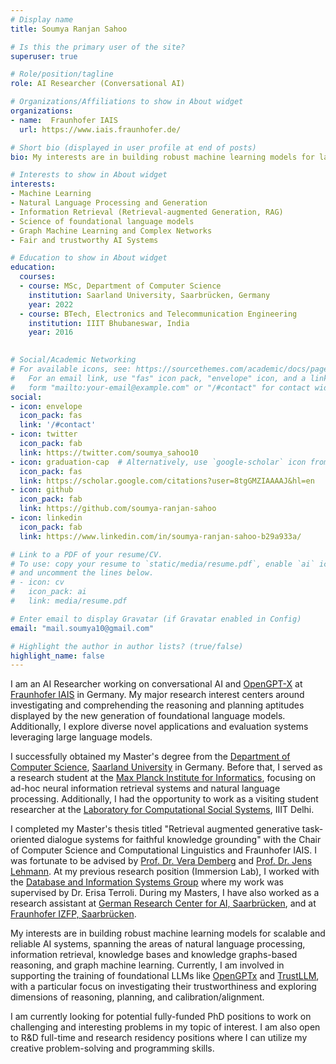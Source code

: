 ```yaml
---
# Display name
title: Soumya Ranjan Sahoo

# Is this the primary user of the site?
superuser: true

# Role/position/tagline
role: AI Researcher (Conversational AI)

# Organizations/Affiliations to show in About widget
organizations:
- name:  Fraunhofer IAIS
  url: https://www.iais.fraunhofer.de/

# Short bio (displayed in user profile at end of posts)
bio: My interests are in building robust machine learning models for large-scale information systems, spanning the areas of natural language processing, information extraction and retrieval, knowledge bases, and knowledge graphs. I am also interested in problems in geometric deep learning, particularly graph machine learning, and theory. My current focus area includes representation learning of natural languages and graphs.  

# Interests to show in About widget
interests:
- Machine Learning
- Natural Language Processing and Generation
- Information Retrieval (Retrieval-augmented Generation, RAG)
- Science of foundational language models
- Graph Machine Learning and Complex Networks
- Fair and trustworthy AI Systems

# Education to show in About widget
education:
  courses:
  - course: MSc, Department of Computer Science
    institution: Saarland University, Saarbrücken, Germany
    year: 2022
  - course: BTech, Electronics and Telecommunication Engineering
    institution: IIIT Bhubaneswar, India
    year: 2016
 

# Social/Academic Networking
# For available icons, see: https://sourcethemes.com/academic/docs/page-builder/#icons
#   For an email link, use "fas" icon pack, "envelope" icon, and a link in the
#   form "mailto:your-email@example.com" or "/#contact" for contact widget.
social:
- icon: envelope
  icon_pack: fas
  link: '/#contact'
- icon: twitter
  icon_pack: fab
  link: https://twitter.com/soumya_sahoo10
- icon: graduation-cap  # Alternatively, use `google-scholar` icon from `ai` icon pack
  icon_pack: fas
  link: https://scholar.google.com/citations?user=8tgGMZIAAAAJ&hl=en
- icon: github
  icon_pack: fab
  link: https://github.com/soumya-ranjan-sahoo
- icon: linkedin
  icon_pack: fab
  link: https://www.linkedin.com/in/soumya-ranjan-sahoo-b29a933a/

# Link to a PDF of your resume/CV.
# To use: copy your resume to `static/media/resume.pdf`, enable `ai` icons in `params.toml`, 
# and uncomment the lines below.
# - icon: cv
#   icon_pack: ai
#   link: media/resume.pdf

# Enter email to display Gravatar (if Gravatar enabled in Config)
email: "mail.soumya10@gmail.com"

# Highlight the author in author lists? (true/false)
highlight_name: false
---
```


I am an AI  Researcher working on conversational AI and [OpenGPT-X](https://opengpt-x.de/en/) at [Fraunhofer IAIS](https://www.iais.fraunhofer.de/en.html) in Germany.  My major research interest centers around investigating and comprehending the reasoning and planning aptitudes displayed by the new generation of foundational language models. Additionally, I explore diverse novel applications and evaluation systems leveraging large language models.

I successfully obtained my Master's degree from the [Department of Computer Science](https://saarland-informatics-campus.de/), [Saarland University](https://saarland-informatics-campus.de/) in Germany. Before that, I served as a research student at the [Max Planck Institute for Informatics](https://www.mpi-inf.mpg.de/home), focusing on ad-hoc neural information retrieval systems and natural language processing. Additionally, I had the opportunity to work as a visiting student researcher at the [Laboratory for Computational Social Systems](http://lcs2.iiitd.edu.in/research.html), IIIT Delhi.

I completed my Master's thesis titled "Retrieval augmented generative task-oriented dialogue systems for faithful knowledge grounding" with the Chair of Computer Science and Computational Linguistics and Fraunhofer IAIS. I was fortunate to be advised by [Prof. Dr. Vera Demberg](https://www.uni-saarland.de/lehrstuhl/demberg/members/verademberg.html) and [Prof. Dr. Jens Lehmann](https://jens-lehmann.org/). At my previous research position (Immersion Lab), I worked with the [Database and Information Systems Group](https://www.mpi-inf.mpg.de/departments/databases-and-information-system) where my work was supervised by Dr. Erisa Terroli. During my Masters, I have also worked as a research assistant at [German Research Center for AI, Saarbrücken](https://www.dfki.de/web/forschung/forschungsbereiche/sprachtechnologie-und-multilingualitaet/), and at [Fraunhofer IZFP, Saarbrücken](https://www.izfp.fraunhofer.de/en/institutsprofil/abteilungen/asdv.html).

My interests are in building robust machine learning models for scalable and reliable AI systems, spanning the areas of natural language processing, information retrieval, knowledge bases and knowledge graphs-based reasoning, and graph machine learning. Currently, I am involved in supporting the training of foundational LLMs like [OpenGPTx](https://opengpt-x.de/en/)  and [TrustLLM](https://trustllm.eu/), with a particular focus on investigating their trustworthiness and exploring dimensions of reasoning, planning, and calibration/alignment.

I am currently looking for potential fully-funded PhD positions to work on challenging and interesting problems in my topic of interest. I am also open to R&D full-time and research residency positions where I can utilize my creative problem-solving and programming skills. 


